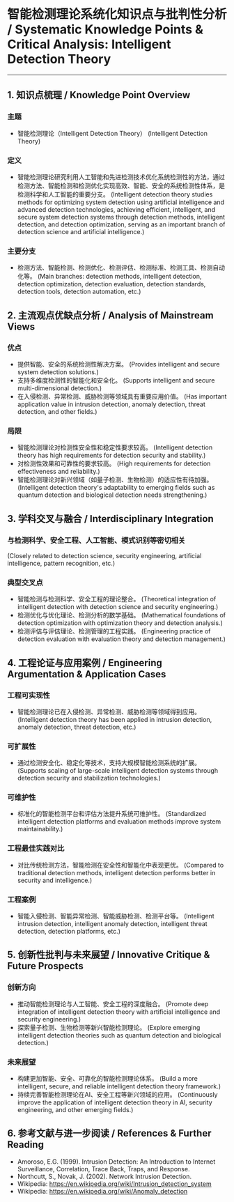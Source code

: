 # 智能检测理论系统化知识点与批判性分析 / Systematic Knowledge Points & Critical Analysis: Intelligent Detection Theory

---

## 1. 知识点梳理 / Knowledge Point Overview

### 主题

- 智能检测理论（Intelligent Detection Theory）
  (Intelligent Detection Theory)

### 定义

- 智能检测理论研究利用人工智能和先进检测技术优化系统检测性的方法，通过检测方法、智能检测和检测优化实现高效、智能、安全的系统检测性体系，是检测科学和人工智能的重要分支。
  (Intelligent detection theory studies methods for optimizing system detection using artificial intelligence and advanced detection technologies, achieving efficient, intelligent, and secure system detection systems through detection methods, intelligent detection, and detection optimization, serving as an important branch of detection science and artificial intelligence.)

### 主要分支

- 检测方法、智能检测、检测优化、检测评估、检测标准、检测工具、检测自动化等。
  (Main branches: detection methods, intelligent detection, detection optimization, detection evaluation, detection standards, detection tools, detection automation, etc.)

## 2. 主流观点优缺点分析 / Analysis of Mainstream Views

### 优点

- 提供智能、安全的系统检测性解决方案。
  (Provides intelligent and secure system detection solutions.)
- 支持多维度检测性的智能化和安全化。
  (Supports intelligent and secure multi-dimensional detection.)
- 在入侵检测、异常检测、威胁检测等领域具有重要应用价值。
  (Has important application value in intrusion detection, anomaly detection, threat detection, and other fields.)

### 局限

- 智能检测理论对检测性安全性和稳定性要求较高。
  (Intelligent detection theory has high requirements for detection security and stability.)
- 对检测性效果和可靠性的要求较高。
  (High requirements for detection effectiveness and reliability.)
- 智能检测理论对新兴领域（如量子检测、生物检测）的适应性有待加强。
  (Intelligent detection theory's adaptability to emerging fields such as quantum detection and biological detection needs strengthening.)

## 3. 学科交叉与融合 / Interdisciplinary Integration

### 与检测科学、安全工程、人工智能、模式识别等密切相关

  (Closely related to detection science, security engineering, artificial intelligence, pattern recognition, etc.)

### 典型交叉点

- 智能检测与检测科学、安全工程的理论整合。
  (Theoretical integration of intelligent detection with detection science and security engineering.)
- 检测优化与优化理论、检测分析的数学基础。
  (Mathematical foundations of detection optimization with optimization theory and detection analysis.)
- 检测评估与评估理论、检测管理的工程实践。
  (Engineering practice of detection evaluation with evaluation theory and detection management.)

## 4. 工程论证与应用案例 / Engineering Argumentation & Application Cases

### 工程可实现性

- 智能检测理论已在入侵检测、异常检测、威胁检测等领域得到应用。
  (Intelligent detection theory has been applied in intrusion detection, anomaly detection, threat detection, etc.)

### 可扩展性

- 通过检测安全化、稳定化等技术，支持大规模智能检测系统的扩展。
  (Supports scaling of large-scale intelligent detection systems through detection security and stabilization technologies.)

### 可维护性

- 标准化的智能检测平台和评估方法提升系统可维护性。
  (Standardized intelligent detection platforms and evaluation methods improve system maintainability.)

### 工程最佳实践对比

- 对比传统检测方法，智能检测在安全性和智能化中表现更优。
  (Compared to traditional detection methods, intelligent detection performs better in security and intelligence.)

### 工程案例

- 智能入侵检测、智能异常检测、智能威胁检测、检测平台等。
  (Intelligent intrusion detection, intelligent anomaly detection, intelligent threat detection, detection platforms, etc.)

## 5. 创新性批判与未来展望 / Innovative Critique & Future Prospects

### 创新方向

- 推动智能检测理论与人工智能、安全工程的深度融合。
  (Promote deep integration of intelligent detection theory with artificial intelligence and security engineering.)
- 探索量子检测、生物检测等新兴智能检测理论。
  (Explore emerging intelligent detection theories such as quantum detection and biological detection.)

### 未来展望

- 构建更加智能、安全、可靠化的智能检测理论体系。
  (Build a more intelligent, secure, and reliable intelligent detection theory framework.)
- 持续完善智能检测理论在AI、安全工程等新兴领域的应用。
  (Continuously improve the application of intelligent detection theory in AI, security engineering, and other emerging fields.)

## 6. 参考文献与进一步阅读 / References & Further Reading

- Amoroso, E.G. (1999). Intrusion Detection: An Introduction to Internet Surveillance, Correlation, Trace Back, Traps, and Response.
- Northcutt, S., Novak, J. (2002). Network Intrusion Detection.
- Wikipedia: <https://en.wikipedia.org/wiki/Intrusion_detection_system>
- Wikipedia: <https://en.wikipedia.org/wiki/Anomaly_detection>
